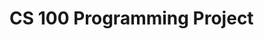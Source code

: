 # CS 100 Programming Project
<!-- Title: Rush Week
Group Members:
Ava Williams - https://github.com/avamwilliams
Pedro Chaidez - https://github.com/PedroChaidez
Destiny Gonzalez - https://github.com/DestinysCodePortfolio
Ian Catren - https://github.com/iqnc06

Project Description
Rush Week is an interactive story-driven mystery game built in C++. The narrative follows Natalie, a college student searching for her missing friend Evelyn, who vanished after rushing for a fraternity. As Natalie explores the campus and uncovers secrets, players will be presented with choices that impact the storyline and determine which ending they receive.

Why this project is important to us
We wanted to create a game that blends the excitement of college life with the suspense of a mystery thriller. Rush Week allows us to practice our C++ programming skills while exploring storytelling, game design, and character development in an interactive format. This project also gives us the chance to integrate art and creativity through custom-drawn sprites and (potentially) a graphical UI in the future.

Languages, Tools, and Technologies
C++ – Main programming language

Custom Hand-Drawn Sprites – For character and scene visuals (optional for terminal version)

Terminal/Console – Primary UI for this project

(Optional in future): UI framework for adding a graphical interface

Input/Output
Input: Player decisions made through text-based prompts

Output: Branching story paths and multiple unique endings depending on player choices

Features
Interactive storytelling with branching paths

Multiple possible endings based on player decisions

Mystery-solving mechanics through dialogue and exploration

Hand-drawn character sprites (with possible future UI integration)

Terminal-based user interface for simplicity and accessibility -->